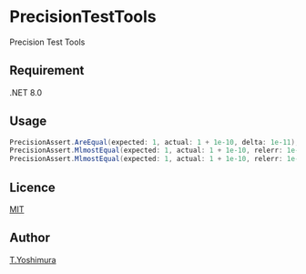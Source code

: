 # PrecisionTestTools
 Precision Test Tools

## Requirement
.NET 8.0

## Usage

```csharp
PrecisionAssert.AreEqual(expected: 1, actual: 1 + 1e-10, delta: 1e-11);
PrecisionAssert.MlmostEqual(expected: 1, actual: 1 + 1e-10, relerr: 1e-11);
PrecisionAssert.MlmostEqual(expected: 1, actual: 1 + 1e-10, relerr: 1e-11, abserr: 1e-12);
```

## Licence
[MIT](https://github.com/tk-yoshimura/PrecisionTestTools/blob/main/LICENSE)

## Author

[T.Yoshimura](https://github.com/tk-yoshimura)
